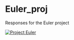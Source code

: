 Euler_proj
==========

Responses for the Euler project

[![Project Euler](http://projecteuler.net/profile/Verric.png)](http://projecteuler.net/profile/Verric)

	

